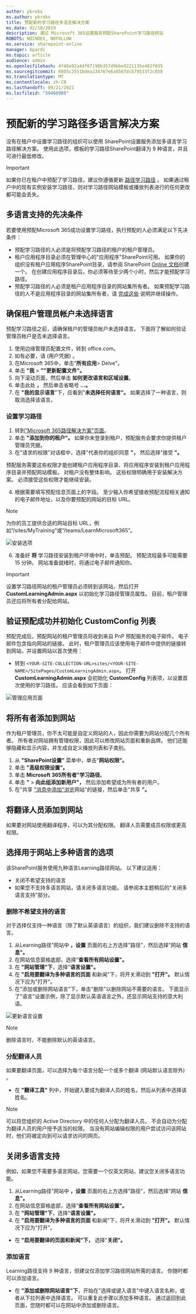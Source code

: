 ```yaml
---
author: pkrebs
ms.author: pkrebs
title: 预配新的学习路径多语言解决方案
ms.date: 02/10/2019
description: 通过 Microsoft 365设置服务预配SharePoint学习路径网站
ROBOTS: NOINDEX, NOFOLLOW
ms.service: sharepoint-online
manager: bpardi
ms.topic: article
audience: admin
ms.openlocfilehash: 4f48a92a4df67198b357d9bbe9221135e482f035
ms.sourcegitcommit: 6005c2551bdea334767e6a056fdcb79533f2c858
ms.translationtype: MT
ms.contentlocale: zh-CN
ms.lasthandoff: 09/21/2021
ms.locfileid: "59460980"
---
```

# <a name="provision-a-new-learning-pathways-multilingual-solution"></a>预配新的学习路径多语言解决方案
没有在租户中设置学习路径的组织可以使用 SharePoint设置服务添加多语言学习路径解决方案。 使用此选项，模板的学习路径SharePoint翻译为 9 种语言，并且可进行最低修改。 

> [!IMPORTANT]
> 如果你已在租户中预配了学习路径，建议你遵循更新 [路径学习路径](custom_update_ml.md) 。 如果通过租户中的现有实例安装学习路径，则对学习路径网站模板或播放列表进行的任何更改都可能会丢失。

## <a name="prerequisites-for-multilingual-support"></a>多语言支持的先决条件
 
若要使用预配Microsoft 365成功设置学习路径，执行预配的人必须满足以下先决条件： 
 
- 预配学习路径的人必须是将预配学习路径的租户的租户管理员。  
- 租户应用程序目录必须在管理中心的"应用程序"SharePoint可用。 如果你的组织没有租户应用程序SharePoint目录，请参阅 SharePoint [Online 文档](/sharepoint/use-app-catalog)创建一个。 在创建应用程序目录后，你必须等待至少两个小时，然后才能预配学习路径。  
- 预配学习路径的人必须是租户应用程序目录的网站集所有者。 如果预配学习路径的人不是应用程序目录的网站集所有者，请 [完成这些](addappadmin.md) 说明并继续操作。 

## <a name="ensure-the-tenant-admin-account-doesnt-have-a-language-selected"></a>确保租户管理员帐户未选择语言
预配学习路径之前，请确保租户的管理员帐户未选择语言。 下面将了解如何验证管理员帐户是否未选择语言。 
1.  使用边缘管理员配置文件，转到 office.com。
2.  如有必要，请 (用户凭据) 。
3.  在Microsoft 365中，单击"**所有应用**> Delve"。 
4.  单击 **"我**  >  **""更新配置文件"。**
5.  向下滚动页面，然后单击 **如何更改语言和区域设置**。
6.  单击此处 **，** 然后单击省略号 **...。**
7.  在 **"我的显示语言**"下，应看到"**未选择任何语言"。** 如果选择了一种语言，则取消选择该语言。

### <a name="to-provision-learning-pathways"></a>设置学习路径

1. 转到["Microsoft 365路径解决方案"页面](https://provisioning.sharepointpnp.com/details/3df8bd55-b872-4c9d-88e3-6b2f05344239)。
2. 单击 **"添加到你的租户"。** 如果你未登录到租户，预配服务会要求你提供租户管理员凭据。 
3. 在"请求的权限"对话框中，选择"代表你的组织同意 **"，** 然后选择"接受 **"。**

预配服务需要这些权限才能创建租户应用程序目录、将应用程序安装到租户应用程序目录并预配网站模板。 对租户没有整体影响。 这些权限明确用于安装解决方案。 必须接受这些权限才能继续安装。

4. 根据需要填写预配信息页面上的字段。 至少输入你希望接收预配流程相关通知的电子邮件地址，以及你要预配的网站的目标 URL。  
> [!NOTE]
> 为你的员工提供合适的网站目标 URL，例如“/sites/MyTraining”或“/teams/LearnMicrosoft365”。

![安装选项](media/inst_options.png)

6. 准备好 **将** 学习路径安装到租户环境中时，单击预配。  预配流程最多可能需要 15 分钟。 网站准备就绪时，将通过电子邮件通知你。 

> [!IMPORTANT]
> 设置学习路径网站的租户管理员必须转到该网站，然后打开 **CustomLearningAdmin.aspx** 以初始化学习路径管理员属性。 目前，租户管理员还应将所有者分配给网站。 

## <a name="validate-provisioning-success-and-initialize-the-customconfig-list"></a>验证预配成功并初始化 CustomConfig 列表

预配完成后，预配网站的租户管理员将收到来自 PnP 预配服务的电子邮件。 电子邮件包含指向网站的链接。 此时，租户管理员应该使用电子邮件中提供的链接转到网站，并设置网站以首次使用：

- 转到 `<YOUR-SITE-COLLECTION-URL>sites/<YOUR-SITE-NAME>/SitePages/CustomLearningAdmin.aspx`。 打开 **CustomLearningAdmin.aspx** 会初始化 **CustomConfig** 列表项，以设置首次使用的学习路径。 应该会看到如下页面：

![管理应用页面](media/cg-adminapppage.png)

## <a name="add-owners-to-site"></a>将所有者添加到网站
作为租户管理员，你不太可能是自定义网站的人，因此你需要为网站分配几个所有者。 所有者对网站拥有管理权限，因此可以修改网站页面和重新品牌。 他们还能够隐藏和显示内容，并生成自定义播放列表和子类别。  

1. 从 **"SharePoint设置"** 菜单中，单击"**网站权限"。**
2. 单击 **"高级权限设置"。**
3. 单击 **Microsoft 365所有者"学习路径**。
4. 单击 **"**  >  **向此组添加新用户"，** 然后添加希望成为所有者的用户。 
5. 在"共享 ["消息中添加"浏览](custom_exploresite.md)网站"的链接，然后单击"共享 **"。**

## <a name="add-translators-to-the-site"></a>将翻译人员添加到网站
如果要对网站使用翻译程序，可以为其分配权限。 翻译人员需要成员权限或更高权限。 

## <a name="choose-options-for-using-multiple-languages-on-the-site"></a>选择用于网站上多种语言的选项
该SharePoint服务使用九种语言Learning路径网站。 以下建议适用：
- 关闭不希望支持的语言
- 如果您不支持多语言网站，请关闭多语言功能。 请参阅本主题稍后的"关闭多语言支持"部分。

### <a name="remove-languages-you-dont-want-to-support"></a>删除不希望支持的语言
对于选择仅支持一种语言（除了默认英语语言）的组织，我们建议删除不支持的语言。 
1. 从Learning路径"网站中 **，设置** 页面的右上方选择"路径"，然后选择"网站 **信息"。**
2. 在网站信息窗格底部，选择"**查看所有网站设置"。**
3. 在 **"网站管理"下**，选择"**语言设置"。**
4. 在 **"启用要翻译为多种语言的页面** 和新闻"下，将开关滑动到 **"打开"。** 默认情况下应为"打开"。
5. 在"添加或删除网站语言"下，单击"删除"以删除网站不需要的语言。 下面显示了"语言"设置示例，除了显示默认英语语言之外，还显示网站支持的意大利语。

![更新语言设置](media/custom_update_ml_langsettings.png)

> [!NOTE]
> 删除语言时，不能删除默认的英语语言。 

### <a name="assign-translators"></a>分配翻译人员
如果要翻译页面，可以选择为每个语言分配一个或多个翻译 (网站默认语言除外) 。 
- 在 **"翻译工具"** 列中，开始键入要成为翻译人员的姓名，然后从列表中选择该姓名。 

> [!NOTE]
> 可以将您组织的 Active Directory 中的任何人分配为翻译人员。 不会自动为分配为翻译人员的用户授予适当的权限。 当没有网站编辑权限的用户尝试访问该网站时，他们将被定向到可以请求访问的网页。

## <a name="turn-off-multilingual-support"></a>关闭多语言支持
例如，如果您不需要多语言网站，您需要一个仅英文网站，建议您关闭多语言功能。 

1. 从Learning路径"网站中 **，设置** 页面的右上方选择"路径"，然后选择"网站 **信息"。**
2. 在网站信息窗格底部，选择"**查看所有网站设置"。**
3. 在 **"网站管理"下**，选择"**语言设置"。**
4. 在 **"启用要翻译为多种语言的页面** 和新闻"下，将开关滑动到 **"打开"。** 默认情况下应为"打开"。
- 在 **"启用要翻译的页面和新闻"下，** 选择"**关闭"。** 

### <a name="add-languages"></a>添加语言
Learning路径支持 9 种语言，但建议仅添加学习路径网站所需的语言。 你随时都可以添加语言。 
- 在 **"添加或删除网站语言"下**，开始在"选择或键入语言"中键入语言名称，或者从下拉列表中选择语言。 可以重复此步骤以添加多种语言。 通过返回到此页面，您随时都可以在网站中添加或删除语言。